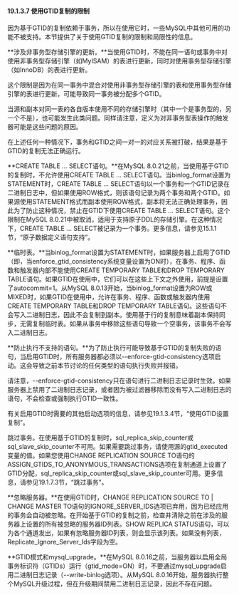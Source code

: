 #### 19.1.3.7 使用GTID复制的限制

因为基于GTID的复制依赖于事务，所以在使用它时，一些MySQL中其他可用的功能不被支持。本节提供了关于使用GTID复制的限制和局限性的信息。

**涉及非事务型存储引擎的更新。**当使用GTID时，不能在同一语句或事务中对使用非事务型存储引擎（如MyISAM）的表进行更新，同时对使用事务型存储引擎（如InnoDB）的表进行更新。

这个限制是因为在同一事务中混合对使用非事务型存储引擎的表和使用事务型存储引擎的表进行更新，可能导致同一事务被分配多个GTID。

当源和副本对同一表的各自版本使用不同的存储引擎时（其中一个是事务型的，另一个不是），也可能发生此类问题。同样请注意，定义为对非事务型表操作的触发器可能是这些问题的原因。

在上述任何一种情况下，事务和GTID之间一对一的对应关系被打破，结果是基于GTID的复制无法正确运行。

**CREATE TABLE ... SELECT语句。**在MySQL 8.0.21之前，当使用基于GTID的复制时，不允许使用CREATE TABLE ... SELECT语句。当binlog_format设置为STATEMENT时，CREATE TABLE ... SELECT语句以一个事务和一个GTID记录在二进制日志中，但如果使用ROW格式，则该语句记录为两个事务和两个GTID。如果源使用STATEMENT格式而副本使用ROW格式，副本将无法正确处理事务，因此为了防止这种情况，禁止在GTID下使用CREATE TABLE ... SELECT语句。这个限制在MySQL 8.0.21中被取消，适用于支持原子DDL的存储引擎。在这种情况下，CREATE TABLE ... SELECT被记录为一个事务。更多信息，请参见15.1.1节，“原子数据定义语句支持”。

**临时表。**当binlog_format设置为STATEMENT时，如果服务器上启用了GTID（即，当enforce_gtid_consistency系统变量设置为ON时），在事务、程序、函数和触发器内部不能使用CREATE TEMPORARY TABLE和DROP TEMPORARY TABLE语句。如果GTID在使用中，它们可以在这些上下文之外使用，前提是设置了autocommit=1。从MySQL 8.0.13开始，当binlog_format设置为ROW或MIXED时，如果GTID在使用中，允许在事务、程序、函数或触发器内使用CREATE TEMPORARY TABLE和DROP TEMPORARY TABLE语句。这些语句不会写入二进制日志，因此不会复制到副本。使用基于行的复制意味着副本保持同步，无需复制临时表。如果从事务中移除这些语句导致一个空事务，该事务不会写入二进制日志。

**防止执行不支持的语句。**为了防止执行可能导致基于GTID的复制失败的语句，当启用GTID时，所有服务器都必须以--enforce-gtid-consistency选项启动。这会导致之前本节讨论的任何类型的语句执行失败并报错。

请注意，--enforce-gtid-consistency只在语句进行二进制日志记录时生效。如果服务器上禁用了二进制日志记录，或者因为被过滤器移除而没有写入二进制日志的语句，不会检查或强制执行GTID一致性。

有关启用GTID时需要的其他启动选项的信息，请参见19.1.3.4节，“使用GTID设置复制”。

跳过事务。在使用基于GTID的复制时，sql_replica_skip_counter或sql_slave_skip_counter不可用。如果需要跳过事务，请使用源的gtid_executed变量的值。如果您使用CHANGE REPLICATION SOURCE TO语句的ASSIGN_GTIDS_TO_ANONYMOUS_TRANSACTIONS选项在复制通道上设置了GTID分配，sql_replica_skip_counter或sql_slave_skip_counter可用。更多信息，请参见19.1.7.3节，“跳过事务”。

**忽略服务器。**在使用GTID时，CHANGE REPLICATION SOURCE TO | CHANGE MASTER TO语句的IGNORE_SERVER_IDS选项已弃用，因为已经应用的事务会自动被忽略。在开始基于GTID的复制之前，检查并清除之前在涉及的服务器上设置的所有被忽略的服务器ID列表。SHOW REPLICA STATUS语句，可以为各个通道发出，如果有忽略服务器ID列表，则会显示该列表。如果没有列表，Replicate_Ignore_Server_Ids字段为空。

**GTID模式和mysql_upgrade。**在MySQL 8.0.16之前，当服务器以启用全局事务标识符（GTIDs）运行（gtid_mode=ON）时，不要通过mysql_upgrade启用二进制日志记录（--write-binlog选项）。从MySQL 8.0.16开始，服务器执行整个MySQL升级过程，但在升级期间禁用二进制日志记录，因此不存在问题。